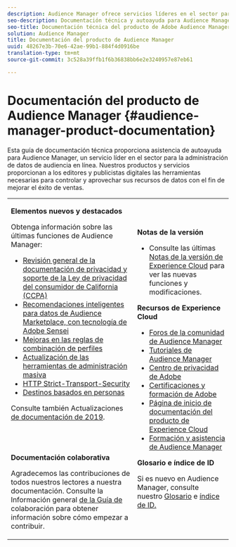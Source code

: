 ```yaml
---
description: Audience Manager ofrece servicios líderes en el sector para la administración de datos de audiencia. Nuestros productos y servicios proporcionan a los editores y publicistas digitales las herramientas necesarias para controlar y aprovechar sus recursos de datos con el fin de mejorar el éxito de ventas.
seo-description: Documentación técnica y autoayuda para Audience Manager (AAM). AAM proporciona servicios líderes en la industria para la administración de datos de audiencia en línea, y proporciona a los anunciantes y editores digitales las herramientas que necesitan para controlar y aprovechar sus activos de datos para ayudar a impulsar el éxito de las ventas.
seo-title: Documentación técnica del producto de Adobe Audience Manager
solution: Audience Manager
title: Documentación del producto de Audience Manager
uuid: 48267e3b-70e6-42ae-99b1-884f4d0916be
translation-type: tm+mt
source-git-commit: 3c528a39ffb1f6b36838bb6e2e3240957e87eb61

---
```



# Documentación del producto de Audience Manager {#audience-manager-product-documentation}

Esta guía de documentación técnica proporciona asistencia de autoayuda para Audience Manager, un servicio líder en el sector para la administración de datos de audiencia en línea. Nuestros productos y servicios proporcionan a los editores y publicistas digitales las herramientas necesarias para controlar y aprovechar sus recursos de datos con el fin de mejorar el éxito de ventas.

<table id="table_5E612F746A704FE095B809A013EE977F" class="simpletable"> 
 <tbody> 
  <tr> 
   <td colname="col1"> <p> <b>Elementos nuevos y destacados</b> </p> <p>Obtenga información sobre las últimas funciones de Audience Manager:</p> <p> 
     <ul id="ul_47C012F6AB3E4B73BA357027F4D15369">
     <li><a href="overview/data-security-and-privacy/data-privacy.md">Revisión general de la documentación de privacidad y soporte de la Ley de privacidad del consumidor de California (CCPA)</a></li>
     <li><a href="features/segments/trait-recommendations.md">Recomendaciones inteligentes para datos de Audience Marketplace, con tecnología de Adobe Sensei</a></li>
    <li><a href="features/profile-merge-rules/merge-rules-overview.md">Mejoras en las reglas de combinación de perfiles</a></li>
    <li><a href="reference/bulk-management-tools/bulk-management-intro.md">Actualización de las herramientas de administración masiva</a></li>
     <li><a href="overview/data-security-and-privacy/data-security.md#hsts">HTTP Strict-Transport-Security</a></li>
     <li><a href="features/destinations/people-based-destinations-overview.md">Destinos basados en personas</a> </li>
     </ul> </p> <p>Consulte también Actualizaciones <a href="docs-updates/docs-2019.md"> de documentación de 2019</a>. </p> 
     <br> 
     <p> <b>Documentación colaborativa</b> </p>
     <p>Agradecemos las contribuciones de todos nuestros lectores a nuestra documentación. Consulte la Información general <a href="https://docs.adobe.com/content/help/en/contributor/contributor-guide/introduction.html">de la Guía de</a> colaboración para obtener información sobre cómo empezar a contribuir.</p>
    </td>
   <td colname="col2"> <p> <b>Notas de la versión</b> </p> <p> 
     <ul id="ul_713F3E9DF0F84FE5981AC63D05948864"> 
      <li id="li_09C1CD15823E4AD7856CE40BE848E03F">Consulte las últimas <a href="https://docs.adobe.com/content/help/en/release-notes/experience-cloud/current.html" format="https" scope="external">Notas de la versión de Experience Cloud</a> para ver las nuevas funciones y modificaciones. </li> 
     </ul> </p> <p> <b>Recursos de Experience Cloud</b> </p> <p> 
     <ul id="ul_E30EC96BDC624B5591F0470D430B7F41"> 
      <li id="li_F3A5CCFAE0F247CEB41A03CA8E03106B"><a href="https://forums.adobe.com/community/experience-cloud/analytics-cloud/audience-manager" format="https" scope="external"> Foros de la comunidad de Audience Manager</a> </li>
      <li><a href="https://docs.adobe.com/content/help/en/audience-manager-learn/tutorials/overview.html" format="http" scope="external"> Tutoriales de Audience Manager</a> </li> 
      <li id="li_1737D63307024F26B1F967621613A5AC"><a href="https://www.adobe.com/privacy.html" format="http" scope="external"> Centro de privacidad de Adobe</a> </li>  
      <li id="li_1938F7044F544481A6CC0F45CC22B80A"> <a href="https://helpx.adobe.com/learning.html?promoid=KAUDK" scope="external" format="http"> Certificaciones y formación de Adobe</a> </li> 
      <li id="li_C71459E0D1464C05B8B9387C43541F17"> <a href="https://helpx.adobe.com/support/experience-cloud.html" scope="external" format="https">Página de inicio de documentación del producto de Experience Cloud</a> </li> 
      <li id="li_0DB1997FEB87484EBC07E03FD40AA39F"><a href="https://helpx.adobe.com/support/audience-manager.html" format="https" scope="external">Formación y asistencia de Audience Manager</a> </li> 
     </ul> </p> 
     <p> <b>Glosario e índice de ID</b> </p><p>Si es nuevo en Audience Manager, consulte nuestro <a href="reference/aam-glossary.md"> Glosario</a> e <a href= "reference/ids-in-aam.md">índice de ID.</a></p></td>
  </tr> 
 </tbody> 
</table>

<!--

| | |
|-|-|
|**New and Featured Items** <br>&nbsp; Hover over each title to read a brief description. <br>&nbsp; <ul><li>Instant Cross-Device Suppression</li><li>Audience Optimization for Publishers</li><li>Import DFP Data Files Into Audience Manager</li><li>General Data Protection Regulation (GDPR)</li><li>TLS 1.0 Deprecation</li> <li>DCS API Methods</li></ul> <br>&nbsp;See also, 2019 Documentation Updates.|**Release Notes** <ul><li>See the latest Experience Cloud Release Notes for new features and fixes.</li> <li>See the  previous release notes for older announcements. </li> <br>&nbsp;**Experience Cloud Resources** <ul><li>Audience Manager Community Forums</li> <li>Adobe Privacy Center</li> <li>Adobe Training and Tutorials</li> <li>Product Documentation Home </li> <li>Audience Manager Learn & Support</li></ul>|

-->
